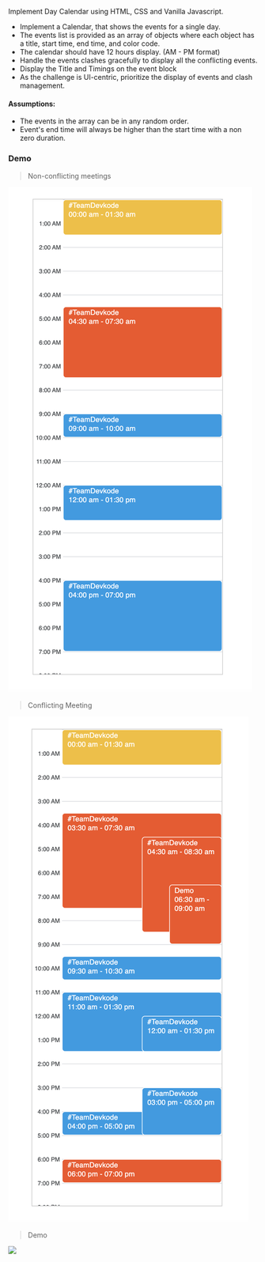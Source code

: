 

Implement Day Calendar using HTML, CSS and Vanilla Javascript.

- Implement a Calendar, that shows the events for a single day.
- The events list is provided as an array of objects where each object has a title, start time, end time, and color code.
- The calendar should have 12 hours display. (AM - PM format)
- Handle the events clashes gracefully to display all the conflicting events.
- Display the Title and Timings on the event block
- As the challenge is UI-centric, prioritize the display of events and clash management.

#### Assumptions:

- The events in the array can be in any random order.
- Event's end time will always be higher than the start time with a non zero duration.


### Demo

> Non-conflicting meetings

![](./images/1.png)

> Conflicting Meeting

![](./images/2.png)

> Demo

![](./images/3.gif)

